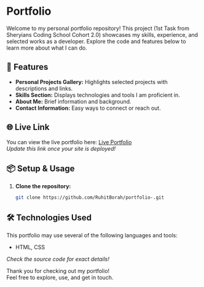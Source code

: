 # Portfolio

Welcome to my personal portfolio repository! This project (1st Task from Sheryians Coding School Cohort 2.0)  showcases my skills, experience, and selected works as a developer. Explore the code and features below to learn more about what I can do.

## 🚀 Features

- **Personal Projects Gallery:** Highlights selected projects with descriptions and links.
- **Skills Section:** Displays technologies and tools I am proficient in.
- **About Me:** Brief information and background.
- **Contact Information:** Easy ways to connect or reach out.

## 🌐 Live Link

You can view the live portfolio here: [Live Portfolio](#)  
*Update this link once your site is deployed!*

## 📦 Setup & Usage

1. **Clone the repository:**
   ```bash
   git clone https://github.com/RuhitBorah/portfolio-.git
   ```

## 🛠️ Technologies Used

This portfolio may use several of the following languages and tools:
- HTML, CSS

*Check the source code for exact details!*


Thank you for checking out my portfolio!  
Feel free to explore, use, and get in touch.
